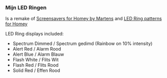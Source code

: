 ### Mijn LED Ringen 
Is a remake of [Screensavers for Homey by Martens](https://github.com/kruimel0/martens-screensaver) and [LED Ring patterns for Homey](https://github.com/OpenMindNL/ledcollection)

LED Ring displays included:
- Spectrum Dimmed / Spectrum gedimd (Rainbow on 10% intensity)
- Alert Red / Alarm Rood
- Alert Blue / Alarm Blauw
- Flash White / Flits Wit
- Flash Red / Flits Rood
- Solid Red / Effen Rood

